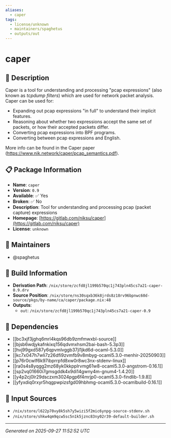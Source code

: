 ```yaml
---
aliases:
  - caper
tags:
  - license/unknown
  - maintainers/spaghetus
  - outputs/out
---
```


# caper

## 📝 Description

Caper is a tool for understanding and processing "pcap expressions" (also known as *tcpdump filters*) which are used for network packet analysis.
Caper can be used for:
* Expanding out pcap expressions "in full" to understand their implicit features.
* Reasoning about whether two expressions accept the same set of packets, or how their accepted packets differ.
* Converting pcap expressions into BPF programs.
* Converting between pcap expressions and English.

More info can be found in the Caper paper (https://www.nik.network/caper/pcap_semantics.pdf).


## 📋 Package Information

- **Name**: `caper`
- **Version**: `0.9`
- **Available**: ✅ Yes
- **Broken**: ✅ No
- **Description**: Tool for understanding and processing pcap (packet capture) expressions
- **Homepage**: [https://gitlab.com/niksu/caper](https://gitlab.com/niksu/caper)
- **License**: `unknown`
## 👥 Maintainers

- @spaghetus


## 🔧 Build Information

- **Derivation Path**: `/nix/store/zcfd8jl199b570qc1j743pln45cs7a21-caper-0.9.drv`
- **Source Position**: `/nix/store/ns30sqxb36k8jrds8z18rv96bpnwc60d-source/pkgs/by-name/ca/caper/package.nix:48`
- **Outputs**:
  - `out`:  `/nix/store/zcfd8jl199b570qc1j743pln45cs7a21-caper-0.9`

## 🔗 Dependencies

- [[bc3xjf3jghq6mrl4kqs96db9zmfmwxbl-source]]
- [[bjsb6wdjykafnkixq156qdvmxhsm2bai-bash-5.3p3]]
- [[hvj99gxd587y6qpvmlvggb37jl1jkd6d-ocaml-5.3.0]]
- [[kc7x047h7wli7z26dfi9zvmfb9v8mbyg-ocaml5.3.0-menhir-20250903]]
- [[p76r0cwlf6k97ibprrpfd8xw0r8wc3nx-stdenv-linux]]
- [[ra0s4s8yqgg2mz68yk0kkpplrvmg61w8-ocaml5.3.0-angstrom-0.16.1]]
- [[sp2vq01660i7gmsgddk4x9di14gwny4m-gnum4-1.4.20]]
- [[y4p2cj0lr29dsczxm3024pgp6f4mrjp0-ocaml5.3.0-findlib-1.9.8]]
- [[yfyxdiq0rxyr5hqgpwpizsfgd09hbhmg-ocaml5.3.0-ocamlbuild-0.16.1]]

## 📁 Input Sources

- `/nix/store/l622p70vy8k5sh7y5wizi5f2mic6ynpg-source-stdenv.sh`
- `/nix/store/shkw4qm9qcw5sc5n1k5jznc83ny02r39-default-builder.sh`

---
*Generated on 2025-09-27 11:52:52 UTC*
